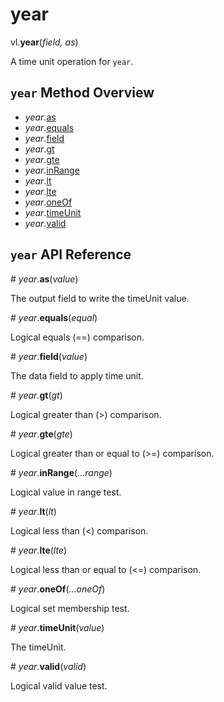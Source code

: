 # year

vl.<b>year</b>(<em>field, as</em>)

A time unit operation for <code>year</code>.

## <code>year</code> Method Overview

* <em>year</em>.<a href="#as">as</a>
* <em>year</em>.<a href="#equals">equals</a>
* <em>year</em>.<a href="#field">field</a>
* <em>year</em>.<a href="#gt">gt</a>
* <em>year</em>.<a href="#gte">gte</a>
* <em>year</em>.<a href="#inRange">inRange</a>
* <em>year</em>.<a href="#lt">lt</a>
* <em>year</em>.<a href="#lte">lte</a>
* <em>year</em>.<a href="#oneOf">oneOf</a>
* <em>year</em>.<a href="#timeUnit">timeUnit</a>
* <em>year</em>.<a href="#valid">valid</a>

## <code>year</code> API Reference

<a name="as">#</a>
<em>year</em>.<b>as</b>(<em>value</em>)

The output field to write the timeUnit value.

<a name="equals">#</a>
<em>year</em>.<b>equals</b>(<em>equal</em>)

Logical equals (==) comparison.

<a name="field">#</a>
<em>year</em>.<b>field</b>(<em>value</em>)

The data field to apply time unit.

<a name="gt">#</a>
<em>year</em>.<b>gt</b>(<em>gt</em>)

Logical greater than (>) comparison.

<a name="gte">#</a>
<em>year</em>.<b>gte</b>(<em>gte</em>)

Logical greater than or equal to (>=) comparison.

<a name="inRange">#</a>
<em>year</em>.<b>inRange</b>(<em>...range</em>)

Logical value in range test.

<a name="lt">#</a>
<em>year</em>.<b>lt</b>(<em>lt</em>)

Logical less than (<) comparison.

<a name="lte">#</a>
<em>year</em>.<b>lte</b>(<em>lte</em>)

Logical less than or equal to (<=) comparison.

<a name="oneOf">#</a>
<em>year</em>.<b>oneOf</b>(<em>...oneOf</em>)

Logical set membership test.

<a name="timeUnit">#</a>
<em>year</em>.<b>timeUnit</b>(<em>value</em>)

The timeUnit.

<a name="valid">#</a>
<em>year</em>.<b>valid</b>(<em>valid</em>)

Logical valid value test.

